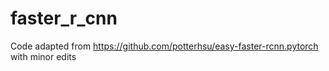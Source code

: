 # faster_r_cnn
Code adapted from https://github.com/potterhsu/easy-faster-rcnn.pytorch with minor edits

